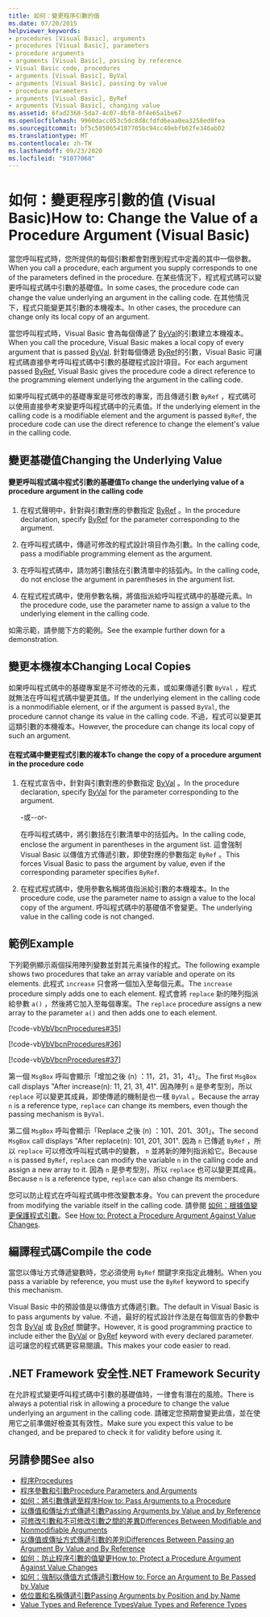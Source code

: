 ```yaml
---
title: 如何：變更程序引數的值
ms.date: 07/20/2015
helpviewer_keywords:
- procedures [Visual Basic], arguments
- procedures [Visual Basic], parameters
- procedure arguments
- arguments [Visual Basic], passing by reference
- Visual Basic code, procedures
- arguments [Visual Basic], ByVal
- arguments [Visual Basic], passing by value
- procedure parameters
- arguments [Visual Basic], ByRef
- arguments [Visual Basic], changing value
ms.assetid: 6fad2368-5da7-4c07-8bf8-0f4e65a1be67
ms.openlocfilehash: 9960dacc053c5dc8d8cfdfd6eaa0ea3258ed0fea
ms.sourcegitcommit: bf5c5850654187705bc94cc40ebfb62fe346ab02
ms.translationtype: MT
ms.contentlocale: zh-TW
ms.lasthandoff: 09/23/2020
ms.locfileid: "91077068"
---
```

# <a name="how-to-change-the-value-of-a-procedure-argument-visual-basic"></a><span data-ttu-id="e05f0-102">如何：變更程序引數的值 (Visual Basic)</span><span class="sxs-lookup"><span data-stu-id="e05f0-102">How to: Change the Value of a Procedure Argument (Visual Basic)</span></span>

<span data-ttu-id="e05f0-103">當您呼叫程式時，您所提供的每個引數都會對應到程式中定義的其中一個參數。</span><span class="sxs-lookup"><span data-stu-id="e05f0-103">When you call a procedure, each argument you supply corresponds to one of the parameters defined in the procedure.</span></span> <span data-ttu-id="e05f0-104">在某些情況下，程式程式碼可以變更呼叫程式碼中引數的基礎值。</span><span class="sxs-lookup"><span data-stu-id="e05f0-104">In some cases, the procedure code can change the value underlying an argument in the calling code.</span></span> <span data-ttu-id="e05f0-105">在其他情況下，程式只能變更其引數的本機複本。</span><span class="sxs-lookup"><span data-stu-id="e05f0-105">In other cases, the procedure can change only its local copy of an argument.</span></span>  
  
 <span data-ttu-id="e05f0-106">當您呼叫程式時，Visual Basic 會為每個傳遞了 [ByVal](../../../language-reference/modifiers/byval.md)的引數建立本機複本。</span><span class="sxs-lookup"><span data-stu-id="e05f0-106">When you call the procedure, Visual Basic makes a local copy of every argument that is passed [ByVal](../../../language-reference/modifiers/byval.md).</span></span> <span data-ttu-id="e05f0-107">針對每個傳遞 [ByRef](../../../language-reference/modifiers/byref.md)的引數，Visual Basic 可讓程式碼直接參考呼叫程式碼中引數的基礎程式設計項目。</span><span class="sxs-lookup"><span data-stu-id="e05f0-107">For each argument passed [ByRef](../../../language-reference/modifiers/byref.md), Visual Basic gives the procedure code a direct reference to the programming element underlying the argument in the calling code.</span></span>  
  
 <span data-ttu-id="e05f0-108">如果呼叫程式碼中的基礎專案是可修改的專案，而且傳遞引數 `ByRef` ，程式碼可以使用直接參考來變更呼叫程式碼中的元素值。</span><span class="sxs-lookup"><span data-stu-id="e05f0-108">If the underlying element in the calling code is a modifiable element and the argument is passed `ByRef`, the procedure code can use the direct reference to change the element's value in the calling code.</span></span>  
  
## <a name="changing-the-underlying-value"></a><span data-ttu-id="e05f0-109">變更基礎值</span><span class="sxs-lookup"><span data-stu-id="e05f0-109">Changing the Underlying Value</span></span>  
  
#### <a name="to-change-the-underlying-value-of-a-procedure-argument-in-the-calling-code"></a><span data-ttu-id="e05f0-110">變更呼叫程式碼中程式引數的基礎值</span><span class="sxs-lookup"><span data-stu-id="e05f0-110">To change the underlying value of a procedure argument in the calling code</span></span>  
  
1. <span data-ttu-id="e05f0-111">在程式聲明中，針對與引數對應的參數指定 [ByRef](../../../language-reference/modifiers/byref.md) 。</span><span class="sxs-lookup"><span data-stu-id="e05f0-111">In the procedure declaration, specify [ByRef](../../../language-reference/modifiers/byref.md) for the parameter corresponding to the argument.</span></span>  
  
2. <span data-ttu-id="e05f0-112">在呼叫程式碼中，傳遞可修改的程式設計項目作為引數。</span><span class="sxs-lookup"><span data-stu-id="e05f0-112">In the calling code, pass a modifiable programming element as the argument.</span></span>  
  
3. <span data-ttu-id="e05f0-113">在呼叫程式碼中，請勿將引數括在引數清單中的括弧內。</span><span class="sxs-lookup"><span data-stu-id="e05f0-113">In the calling code, do not enclose the argument in parentheses in the argument list.</span></span>  
  
4. <span data-ttu-id="e05f0-114">在程式程式碼中，使用參數名稱，將值指派給呼叫程式碼中的基礎元素。</span><span class="sxs-lookup"><span data-stu-id="e05f0-114">In the procedure code, use the parameter name to assign a value to the underlying element in the calling code.</span></span>  
  
 <span data-ttu-id="e05f0-115">如需示範，請參閱下方的範例。</span><span class="sxs-lookup"><span data-stu-id="e05f0-115">See the example further down for a demonstration.</span></span>  
  
## <a name="changing-local-copies"></a><span data-ttu-id="e05f0-116">變更本機複本</span><span class="sxs-lookup"><span data-stu-id="e05f0-116">Changing Local Copies</span></span>  

 <span data-ttu-id="e05f0-117">如果呼叫程式碼中的基礎專案是不可修改的元素，或如果傳遞引數 `ByVal` ，程式就無法在呼叫程式碼中變更其值。</span><span class="sxs-lookup"><span data-stu-id="e05f0-117">If the underlying element in the calling code is a nonmodifiable element, or if the argument is passed `ByVal`, the procedure cannot change its value in the calling code.</span></span> <span data-ttu-id="e05f0-118">不過，程式可以變更其這類引數的本機複本。</span><span class="sxs-lookup"><span data-stu-id="e05f0-118">However, the procedure can change its local copy of such an argument.</span></span>  
  
#### <a name="to-change-the-copy-of-a-procedure-argument-in-the-procedure-code"></a><span data-ttu-id="e05f0-119">在程式碼中變更程式引數的複本</span><span class="sxs-lookup"><span data-stu-id="e05f0-119">To change the copy of a procedure argument in the procedure code</span></span>  
  
1. <span data-ttu-id="e05f0-120">在程式宣告中，針對與引數對應的參數指定 [ByVal](../../../language-reference/modifiers/byval.md) 。</span><span class="sxs-lookup"><span data-stu-id="e05f0-120">In the procedure declaration, specify [ByVal](../../../language-reference/modifiers/byval.md) for the parameter corresponding to the argument.</span></span>  
  
     <span data-ttu-id="e05f0-121">-或-</span><span class="sxs-lookup"><span data-stu-id="e05f0-121">-or-</span></span>  
  
     <span data-ttu-id="e05f0-122">在呼叫程式碼中，將引數括在引數清單中的括弧內。</span><span class="sxs-lookup"><span data-stu-id="e05f0-122">In the calling code, enclose the argument in parentheses in the argument list.</span></span> <span data-ttu-id="e05f0-123">這會強制 Visual Basic 以傳值方式傳遞引數，即使對應的參數指定 `ByRef` 。</span><span class="sxs-lookup"><span data-stu-id="e05f0-123">This forces Visual Basic to pass the argument by value, even if the corresponding parameter specifies `ByRef`.</span></span>  
  
2. <span data-ttu-id="e05f0-124">在程式程式碼中，使用參數名稱將值指派給引數的本機複本。</span><span class="sxs-lookup"><span data-stu-id="e05f0-124">In the procedure code, use the parameter name to assign a value to the local copy of the argument.</span></span> <span data-ttu-id="e05f0-125">呼叫程式碼中的基礎值不會變更。</span><span class="sxs-lookup"><span data-stu-id="e05f0-125">The underlying value in the calling code is not changed.</span></span>  
  
## <a name="example"></a><span data-ttu-id="e05f0-126">範例</span><span class="sxs-lookup"><span data-stu-id="e05f0-126">Example</span></span>  

 <span data-ttu-id="e05f0-127">下列範例顯示兩個採用陣列變數並對其元素操作的程式。</span><span class="sxs-lookup"><span data-stu-id="e05f0-127">The following example shows two procedures that take an array variable and operate on its elements.</span></span> <span data-ttu-id="e05f0-128">此程式 `increase` 只會將一個加入至每個元素。</span><span class="sxs-lookup"><span data-stu-id="e05f0-128">The `increase` procedure simply adds one to each element.</span></span> <span data-ttu-id="e05f0-129">程式會將 `replace` 新的陣列指派給參數 `a()` ，然後將它加入至每個專案。</span><span class="sxs-lookup"><span data-stu-id="e05f0-129">The `replace` procedure assigns a new array to the parameter `a()` and then adds one to each element.</span></span>  
  
 [!code-vb[VbVbcnProcedures#35](~/samples/snippets/visualbasic/VS_Snippets_VBCSharp/VbVbcnProcedures/VB/Class1.vb#35)]  
  
 [!code-vb[VbVbcnProcedures#36](~/samples/snippets/visualbasic/VS_Snippets_VBCSharp/VbVbcnProcedures/VB/Class1.vb#36)]  
  
 [!code-vb[VbVbcnProcedures#37](~/samples/snippets/visualbasic/VS_Snippets_VBCSharp/VbVbcnProcedures/VB/Class1.vb#37)]  
  
 <span data-ttu-id="e05f0-130">第一個 `MsgBox` 呼叫會顯示「增加之後 (n) ：11，21，31，41」。</span><span class="sxs-lookup"><span data-stu-id="e05f0-130">The first `MsgBox` call displays "After increase(n): 11, 21, 31, 41".</span></span> <span data-ttu-id="e05f0-131">因為陣列 `n` 是參考型別，所以 `replace` 可以變更其成員，即使傳遞的機制是也一樣 `ByVal` 。</span><span class="sxs-lookup"><span data-stu-id="e05f0-131">Because the array `n` is a reference type, `replace` can change its members, even though the passing mechanism is `ByVal`.</span></span>  
  
 <span data-ttu-id="e05f0-132">第二個 `MsgBox` 呼叫會顯示「Replace 之後 (n) ：101、201、301」。</span><span class="sxs-lookup"><span data-stu-id="e05f0-132">The second `MsgBox` call displays "After replace(n): 101, 201, 301".</span></span> <span data-ttu-id="e05f0-133">因為 `n` 已傳遞 `ByRef` ，所以 `replace` 可以修改呼叫程式碼中的變數， `n` 並將新的陣列指派給它。</span><span class="sxs-lookup"><span data-stu-id="e05f0-133">Because `n` is passed `ByRef`, `replace` can modify the variable `n` in the calling code and assign a new array to it.</span></span> <span data-ttu-id="e05f0-134">因為 `n` 是參考型別，所以 `replace` 也可以變更其成員。</span><span class="sxs-lookup"><span data-stu-id="e05f0-134">Because `n` is a reference type, `replace` can also change its members.</span></span>  
  
 <span data-ttu-id="e05f0-135">您可以防止程式在呼叫程式碼中修改變數本身。</span><span class="sxs-lookup"><span data-stu-id="e05f0-135">You can prevent the procedure from modifying the variable itself in the calling code.</span></span> <span data-ttu-id="e05f0-136">請參閱 [如何：根據值變更保護程式引數](./how-to-protect-a-procedure-argument-against-value-changes.md)。</span><span class="sxs-lookup"><span data-stu-id="e05f0-136">See [How to: Protect a Procedure Argument Against Value Changes](./how-to-protect-a-procedure-argument-against-value-changes.md).</span></span>  
  
## <a name="compile-the-code"></a><span data-ttu-id="e05f0-137">編譯程式碼</span><span class="sxs-lookup"><span data-stu-id="e05f0-137">Compile the code</span></span>  

 <span data-ttu-id="e05f0-138">當您以傳址方式傳遞變數時，您必須使用 `ByRef` 關鍵字來指定此機制。</span><span class="sxs-lookup"><span data-stu-id="e05f0-138">When you pass a variable by reference, you must use the `ByRef` keyword to specify this mechanism.</span></span>  
  
 <span data-ttu-id="e05f0-139">Visual Basic 中的預設值是以傳值方式傳遞引數。</span><span class="sxs-lookup"><span data-stu-id="e05f0-139">The default in Visual Basic is to pass arguments by value.</span></span> <span data-ttu-id="e05f0-140">不過，最好的程式設計作法是在每個宣告的參數中包含 [ByVal](../../../language-reference/modifiers/byval.md) 或 [ByRef](../../../language-reference/modifiers/byref.md) 關鍵字。</span><span class="sxs-lookup"><span data-stu-id="e05f0-140">However, it is good programming practice to include either the [ByVal](../../../language-reference/modifiers/byval.md) or [ByRef](../../../language-reference/modifiers/byref.md) keyword with every declared parameter.</span></span> <span data-ttu-id="e05f0-141">這可讓您的程式碼更容易閱讀。</span><span class="sxs-lookup"><span data-stu-id="e05f0-141">This makes your code easier to read.</span></span>  
  
## <a name="net-framework-security"></a><span data-ttu-id="e05f0-142">.NET Framework 安全性</span><span class="sxs-lookup"><span data-stu-id="e05f0-142">.NET Framework Security</span></span>  

 <span data-ttu-id="e05f0-143">在允許程式變更呼叫程式碼中引數的基礎值時，一律會有潛在的風險。</span><span class="sxs-lookup"><span data-stu-id="e05f0-143">There is always a potential risk in allowing a procedure to change the value underlying an argument in the calling code.</span></span> <span data-ttu-id="e05f0-144">請確定您預期會變更此值，並在使用它之前準備好檢查其有效性。</span><span class="sxs-lookup"><span data-stu-id="e05f0-144">Make sure you expect this value to be changed, and be prepared to check it for validity before using it.</span></span>  
  
## <a name="see-also"></a><span data-ttu-id="e05f0-145">另請參閱</span><span class="sxs-lookup"><span data-stu-id="e05f0-145">See also</span></span>

- [<span data-ttu-id="e05f0-146">程序</span><span class="sxs-lookup"><span data-stu-id="e05f0-146">Procedures</span></span>](./index.md)
- [<span data-ttu-id="e05f0-147">程序參數和引數</span><span class="sxs-lookup"><span data-stu-id="e05f0-147">Procedure Parameters and Arguments</span></span>](./procedure-parameters-and-arguments.md)
- [<span data-ttu-id="e05f0-148">如何：將引數傳遞至程序</span><span class="sxs-lookup"><span data-stu-id="e05f0-148">How to: Pass Arguments to a Procedure</span></span>](./how-to-pass-arguments-to-a-procedure.md)
- [<span data-ttu-id="e05f0-149">以傳值和傳址方式傳遞引數</span><span class="sxs-lookup"><span data-stu-id="e05f0-149">Passing Arguments by Value and by Reference</span></span>](./passing-arguments-by-value-and-by-reference.md)
- [<span data-ttu-id="e05f0-150">可修改引數和不可修改引數之間的差異</span><span class="sxs-lookup"><span data-stu-id="e05f0-150">Differences Between Modifiable and Nonmodifiable Arguments</span></span>](./differences-between-modifiable-and-nonmodifiable-arguments.md)
- [<span data-ttu-id="e05f0-151">以傳值或傳址方式傳遞引數的差別</span><span class="sxs-lookup"><span data-stu-id="e05f0-151">Differences Between Passing an Argument By Value and By Reference</span></span>](./differences-between-passing-an-argument-by-value-and-by-reference.md)
- [<span data-ttu-id="e05f0-152">如何：防止程序引數的值變更</span><span class="sxs-lookup"><span data-stu-id="e05f0-152">How to: Protect a Procedure Argument Against Value Changes</span></span>](./how-to-protect-a-procedure-argument-against-value-changes.md)
- [<span data-ttu-id="e05f0-153">如何：強制以傳值方式傳遞引數</span><span class="sxs-lookup"><span data-stu-id="e05f0-153">How to: Force an Argument to Be Passed by Value</span></span>](./how-to-force-an-argument-to-be-passed-by-value.md)
- [<span data-ttu-id="e05f0-154">依位置和名稱傳遞引數</span><span class="sxs-lookup"><span data-stu-id="e05f0-154">Passing Arguments by Position and by Name</span></span>](./passing-arguments-by-position-and-by-name.md)
- [<span data-ttu-id="e05f0-155">Value Types and Reference Types</span><span class="sxs-lookup"><span data-stu-id="e05f0-155">Value Types and Reference Types</span></span>](../data-types/value-types-and-reference-types.md)
